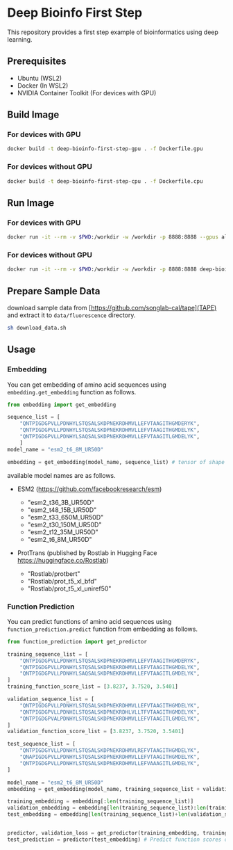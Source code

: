 # Deep Bioinfo First Step

This repository provides a first step example of bioinformatics using deep learning.

## Prerequisites

- Ubuntu (WSL2)
- Docker (In WSL2)
- NVIDIA Container Toolkit (For devices with GPU)

## Build Image

### For devices with GPU

```bash
docker build -t deep-bioinfo-first-step-gpu . -f Dockerfile.gpu
```

### For devices without GPU

```bash
docker build -t deep-bioinfo-first-step-cpu . -f Dockerfile.cpu
```

## Run Image

### For devices with GPU

```bash
docker run -it --rm -v $PWD:/workdir -w /workdir -p 8888:8888 --gpus all deep-bioinfo-first-step-gpu /bin/bash
```

### For devices without GPU

```bash
docker run -it --rm -v $PWD:/workdir -w /workdir -p 8888:8888 deep-bioinfo-first-step-cpu /bin/bash
```

## Prepare Sample Data

download sample data from [https://github.com/songlab-cal/tape](TAPE) and extract it to `data/fluorescence` directory.

```bash
sh download_data.sh
```

## Usage

### Embedding

You can get embedding of amino acid sequences using `embedding.get_embedding` function as follows.

```python
from embedding import get_embedding

sequence_list = [
    "QNTPIGDGPVLLPDNHYLSTQSALSKDPNEKRDHMVLLEFVTAAGITHGMDERYK",
    "QNTPIGDGPVLLPDNHYLSTQSALSKDPNEKRDHMVLLEFVTAAGITHGMDELYK",
    "QNTPIGDGPVLLPDNHYLSAQSALSKDPNEKRDHMVLLEFVTAAGITLGMDELYK",
    ]
model_name = "esm2_t6_8M_UR50D"

embedding = get_embedding(model_name, sequence_list) # tensor of shape (num_sequences, embedding_dim)
```

available model names are as follows.

- ESM2 (https://github.com/facebookresearch/esm)

  - "esm2_t36_3B_UR50D"
  - "esm2_t48_15B_UR50D"
  - "esm2_t33_650M_UR50D"
  - "esm2_t30_150M_UR50D"
  - "esm2_t12_35M_UR50D"
  - "esm2_t6_8M_UR50D"

- ProtTrans (published by Rostlab in Hugging Face https://huggingface.co/Rostlab)
  - "Rostlab/protbert"
  - "Rostlab/prot_t5_xl_bfd"
  - "Rostlab/prot_t5_xl_uniref50"

### Function Prediction

You can predict functions of amino acid sequences using `function_prediction.predict` function from embedding as follows.

```python
from function_prediction import get_predictor

training_sequence_list = [
    "QNTPIGDGPVLLPDNHYLSTQSALSKDPNEKRDHMVLLEFVTAAGITHGMDERYK",
    "QNTPIGDGPVLLPDNHYLSTQSALSKDPNEKRDHMVLLEFVTAAGITHGMDELYK",
    "QNTPIGDGPVLLPDNHYLSAQSALSKDPNEKRDHMVLLEFVTAAGITLGMDELYK",
]
training_function_score_list = [3.8237, 3.7520, 3.5401]

validation_sequence_list = [
    "QNTPIGDGPVLLPDNHYLSTQSALSKDPNEKRDHMVLLEFVTAAGITHGMDELYK",
    "QNTPIGDGPVLLPDNHILSTQSALSKDPNEKRDHLVLLTFVTAAGITHGMDELYK",
    "QNTPIGDGPVALPDNHYLSTQSALSKDPNEKRDHMVLLEFVTAAGITLGMDELYK",
]
validation_function_score_list = [3.8237, 3.7520, 3.5401]

test_sequence_list = [
    "QNTPIGDGYVLLPDNHYLSTQSALSKDPNEKRDHMVLREFVTAAGITHGMDELYK",
    "QNAPIGDGPVLLPDNHYLSTQSALSKDPNEKRDHMVLLEFVTAAGITHGMDELYK",
    "QNTPIGDGPVLLPDNHYLSTQSALSKDPNEKRDHMVLLEFVAAAGITLGMDELYK",
]

model_name = "esm2_t6_8M_UR50D"
embedding = get_embedding(model_name, training_sequence_list + validation_sequence_list + test_sequence_list) # Embedding of all sequences

training_embedding = embedding[:len(training_sequence_list)]
validation_embedding = embedding[len(training_sequence_list):len(training_sequence_list)+len(validation_sequence_list)]
test_embedding = embedding[len(training_sequence_list)+len(validation_sequence_list):]


predictor, validation_loss = get_predictor(training_embedding, training_function_score_list, validation_embedding, validation_function_score_list) # Get predictor and validation loss
test_prediction = predictor(test_embedding) # Predict function scores of test sequences
```
